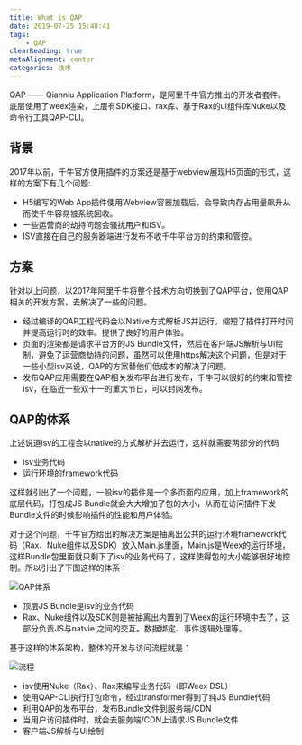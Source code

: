 ```yaml
---
title: What is QAP
date: 2019-07-25 15:48:41
tags:
    - QAP
clearReading: true
metaAlignment: center
categories: 技术
---
```


QAP —— Qianniu Application Platform，是阿里千牛官方推出的开发者套件。底层使用了weex渲染，上层有SDK接口、rax库、基于Rax的ui组件库Nuke以及命令行工具QAP-CLI。

<!-- excerpt -->

## 背景

2017年以前，千牛官方使用插件的方案还是基于webview展现H5页面的形式，这样的方案下有几个问题:

- H5编写的Web App插件使用Webview容器加载后，会导致内存占用量飙升从而使千牛容易被系统回收。
- 一些运营商的劫持问题会骚扰用户和ISV。
- ISV直接在自己的服务器端进行发布不收千牛平台方的约束和管控。

## 方案

针对以上问题，以2017年阿里千牛将整个技术方向切换到了QAP平台，使用QAP相关的开发方案，去解决了一些的问题。

- 经过编译的QAP工程代码会以Native方式解析JS并运行。缩短了插件打开时间并提高运行时的效率。提供了良好的用户体验。
- 页面的渲染都是请求平台方的JS Bundle文件，然后在客户端JS解析与UI绘制，避免了运营商劫持的问题，虽然可以使用https解决这个问题，但是对于一些小型isv来说，QAP的方案替他们低成本的解决了问题。
- 发布QAP应用需要在QAP相关发布平台进行发布，千牛可以很好的约束和管控isv，在临近一些双十一的重大节日，可以封网发布。

## QAP的体系
上述说道isv的工程会以native的方式解析并去运行，这样就需要两部分的代码
- isv业务代码
- 运行环境的framework代码

这样就引出了一个问题，一般isv的插件是一个多页面的应用，加上framework的底层代码，打包成JS Bundle就会大大增加了包的大小，从而在访问插件下发Bundle文件的时候影响插件的性能和用户体验。

对于这个问题，千牛官方给出的解决方案是抽离出公共的运行环境framework代码（Rax、Nuke组件以及SDK）放入Main.js里面，Main.js是Weex的运行环境，这样Bundle包里面就只剩下了isv的业务代码了，这样使得包的大小能够很好地控制。所以引出了下图这样的体系：

![QAP体系](https://cdn.nlark.com/yuque/0/2019/png/103782/1563981630054-7e7cccc3-87a0-4715-8a2e-0d8b65171bf3.png?x-oss-process=image/resize,w_555)

- 顶层JS Bundle是isv的业务代码
- Rax、Nuke组件以及SDK则是被抽离出内置到了Weex的运行环境中去了，这部分负责JS与natvie 之间的交互。数据绑定、事件逻辑处理等。


基于这样的体系架构，整体的开发与访问流程就是：

![流程](https://cdn.nlark.com/yuque/0/2019/png/103782/1564047395539-aadd38ec-79c6-4ee4-a91d-71102d5bd29b.png?x-oss-process=image/resize,w_646)

- isv使用Nuke（Rax）、Rax来编写业务代码（即Weex DSL）
- 使用QAP-CLI执行打包命令，经过transformer得到了纯JS Bundle代码
- 利用QAP的发布平台，发布Bundle文件到服务端/CDN
- 当用户访问插件时，就会去服务端/CDN上请求JS Bundle文件
- 客户端JS解析与UI绘制




